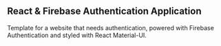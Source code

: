 ## React & Firebase Authentication Application
Template for a website that needs authentication, powered with Firebase Authentication and styled with React Material-UI.
